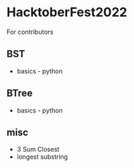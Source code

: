 # HacktoberFest2022
For contributors


## BST
 - basics - python

## BTree
 - basics - python

## misc
 - 3 Sum Closest
 - longest substring